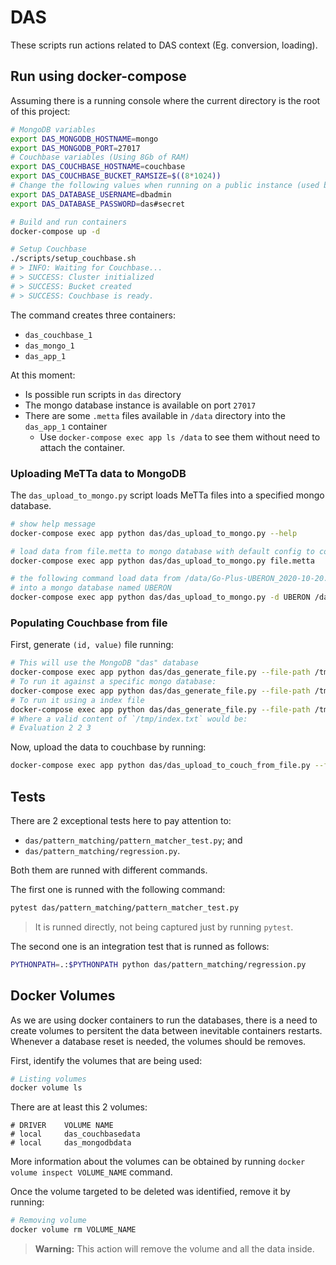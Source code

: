 DAS
===

These scripts run actions related to DAS context (Eg. conversion, loading).

## Run using docker-compose

Assuming there is a running console where the current directory is the root of this project:

```sh
# MongoDB variables
export DAS_MONGODB_HOSTNAME=mongo
export DAS_MONGODB_PORT=27017
# Couchbase variables (Using 8Gb of RAM)
export DAS_COUCHBASE_HOSTNAME=couchbase
export DAS_COUCHBASE_BUCKET_RAMSIZE=$((8*1024))
# Change the following values when running on a public instance (used by MongoDB and Couchbase)
export DAS_DATABASE_USERNAME=dbadmin
export DAS_DATABASE_PASSWORD=das#secret

# Build and run containers
docker-compose up -d

# Setup Couchbase
./scripts/setup_couchbase.sh
# > INFO: Waiting for Couchbase...
# > SUCCESS: Cluster initialized
# > SUCCESS: Bucket created
# > SUCCESS: Couchbase is ready.
```

The command creates three containers:

- `das_couchbase_1`
- `das_mongo_1`
- `das_app_1`

At this moment:

- Is possible run scripts in `das` directory
- The mongo database instance is available on port `27017`
- There are some `.metta` files available in `/data` directory into the `das_app_1` container
    - Use `docker-compose exec app ls /data` to see them without need to attach the container.

### Uploading MeTTa data to MongoDB

The `das_upload_to_mongo.py` script loads MeTTa files into a specified mongo database.

```sh
# show help message
docker-compose exec app python das/das_upload_to_mongo.py --help

# load data from file.metta to mongo database with default config to connection
docker-compose exec app python das/das_upload_to_mongo.py file.metta

# the following command load data from /data/Go-Plus-UBERON_2020-10-20.metta file
# into a mongo database named UBERON
docker-compose exec app python das/das_upload_to_mongo.py -d UBERON /data/Go-Plus-UBERON_2020-10-20.metta
```

### Populating Couchbase from file

First, generate `(id, value)` file running:

```sh
# This will use the MongoDB "das" database
docker-compose exec app python das/das_generate_file.py --file-path /tmp/all_pairs.txt
# To run it against a specific mongo database:
docker-compose exec app python das/das_generate_file.py --file-path /tmp/all_pairs.txt -d UBERON
# To run it using a index file
docker-compose exec app python das/das_generate_file.py --file-path /tmp/all_pairs.txt --index-path /tmp/index.txt
# Where a valid content of `/tmp/index.txt` would be:
# Evaluation 2 2 3
```

Now, upload the data to couchbase by running:

```sh
docker-compose exec app python das/das_upload_to_couch_from_file.py --file-path /tmp/all_pairs.txt
```

## Tests

There are 2 exceptional tests here to pay attention to:

- `das/pattern_matching/pattern_matcher_test.py`; and
- `das/pattern_matching/regression.py`.

Both them are runned with different commands.

The first one is runned with the following command:
```bash
pytest das/pattern_matching/pattern_matcher_test.py
```
> It is runned directly, not being captured just by running `pytest`.

The second one is an integration test that is runned as follows:
```bash
PYTHONPATH=.:$PYTHONPATH python das/pattern_matching/regression.py
```

## Docker Volumes

As we are using docker containers to run the databases, there is a need to create volumes to persitent the data between inevitable containers restarts.  
Whenever a database reset is needed, the volumes should be removes.

First, identify the volumes that are being used:
```bash
# Listing volumes
docker volume ls
```

There are at least this 2 volumes:
```
# DRIVER    VOLUME NAME
# local     das_couchbasedata
# local     das_mongodbdata
```

More information about the volumes can be obtained by running `docker volume inspect VOLUME_NAME` command.

Once the volume targeted to be deleted was identified, remove it by running:

```bash
# Removing volume
docker volume rm VOLUME_NAME
```

> **Warning:** This action will remove the volume and all the data inside.